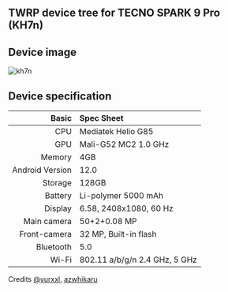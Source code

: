 ## TWRP device tree for  TECNO SPARK 9 Pro (KH7n)
## Device image
![kh7n](https://main-cdn.sbermegamarket.ru/big2/hlr-system/-19/594/051/051/025/28/600008702613b0.jpg)

## Device specification
Basic   | Spec Sheet
-------:|:------------------------
CPU     | Mediatek  Helio G85 
GPU     | Mali-G52 MC2 1.0 GHz
Memory  | 4GB
Android Version | 12.0
Storage | 128GB
Battery | Li-polymer 5000 mAh
Display | 6.58, 2408x1080, 60 Hz
Main camera | 50+2+0.08 MP
Front-camera | 32 MP, Built-in flash
Bluetooth | 5.0 
Wi-Fi | 802.11 a/b/g/n  2.4 GHz, 5 GHz

Credits
[@yurxxl](https://4pda.to/forum/index.php?showuser=8545777), [azwhikaru](https://github.com/azwhikaru)
